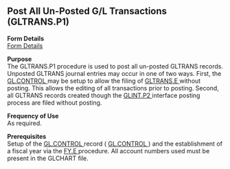##  Post All Un-Posted G/L Transactions (GLTRANS.P1)

<PageHeader />

**Form Details**  
[ Form Details ](GLTRANS-P1-1/README.md)   

**Purpose**  
The GLTRANS.P1 procedure is used to post all un-posted GLTRANS records. Unposted GLTRANS journal entries may occur in one of two ways. First, the [ GL.CONTROL ](../../GL-ENTRY/GL-CONTROL/README.md) may be setup to allow the filing of [ GLTRANS.E ](../../GL-ENTRY/GLTRANS-E/README.md) without posting. This allows the editing of all transactions prior to posting. Second, all GLTRANS records created though the [ GLINT.P2 ](GLINT-P2.htm) interface posting process are filed without posting. 

**Frequency of Use**  
As required.

**Prerequisites**  
Setup of the [ GL.CONTROL ](../../GL-ENTRY/GL-CONTROL/README.md) record ( [ GL.CONTROL ](../../GL-ENTRY/GL-CONTROL/README.md) ) and the establishment of a fiscal year via the [ FY.E ](../../GL-ENTRY/FY-E/README.md) procedure. All account numbers used must be present in the GLCHART file. 

<badge text= "Version 8.10.57" vertical="middle" />

<PageFooter />